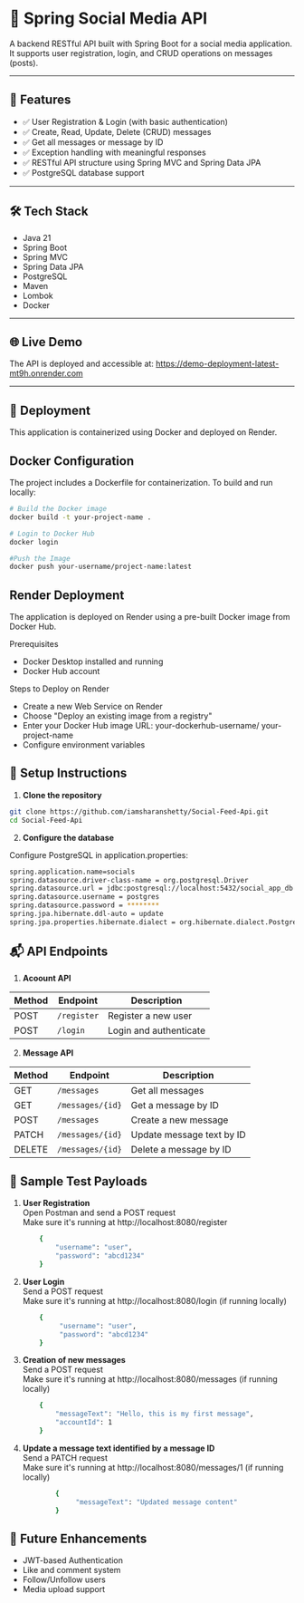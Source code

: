 # 📱 Spring Social Media API

A backend RESTful API built with Spring Boot for a social media application. It supports user registration, login, and CRUD operations on messages (posts).

---

## 🚀 Features

- ✅ User Registration & Login (with basic authentication)
- ✅ Create, Read, Update, Delete (CRUD) messages
- ✅ Get all messages or message by ID
- ✅ Exception handling with meaningful responses
- ✅ RESTful API structure using Spring MVC and Spring Data JPA
- ✅ PostgreSQL database support

---

## 🛠️ Tech Stack

- Java 21
- Spring Boot
- Spring MVC
- Spring Data JPA
- PostgreSQL
- Maven
- Lombok
- Docker

---

## 🌐 Live Demo

The API is deployed and accessible at: https://demo-deployment-latest-mt9h.onrender.com

---

## 🐳 Deployment

This application is containerized using Docker and deployed on Render.

## Docker Configuration

The project includes a Dockerfile for containerization. To build and run locally:

```bash
# Build the Docker image
docker build -t your-project-name .

# Login to Docker Hub
docker login

#Push the Image
docker push your-username/project-name:latest
```

## Render Deployment

The application is deployed on Render using a pre-built Docker image from Docker Hub.

Prerequisites

- Docker Desktop installed and running
- Docker Hub account

Steps to Deploy on Render

- Create a new Web Service on Render
- Choose "Deploy an existing image from a registry"
- Enter your Docker Hub image URL: your-dockerhub-username/ your-project-name
- Configure environment variables
<!-- ## 📂 Project Structure

src/
├── main/
│ ├── java/com/example/socialmedia/
│ │ ├── controller/
│ │ ├── service/
│ │ ├── repository/
│ │ ├── model/
│ │ └── exception/
│ └── resources/
│ ├── application.properties
├── test/

--- -->

## 🔧 Setup Instructions

1. **Clone the repository**

```bash
git clone https://github.com/iamsharanshetty/Social-Feed-Api.git
cd Social-Feed-Api
```

2. **Configure the database**

Configure PostgreSQL in application.properties:

```bash
spring.application.name=socials
spring.datasource.driver-class-name = org.postgresql.Driver
spring.datasource.url = jdbc:postgresql://localhost:5432/social_app_db
spring.datasource.username = postgres
spring.datasource.password = ********
spring.jpa.hibernate.ddl-auto = update
spring.jpa.properties.hibernate.dialect = org.hibernate.dialect.PostgreSQLDialect
```

## 📬 API Endpoints

1. **Acoount API**

| Method | Endpoint    | Description            |
| ------ | ----------- | ---------------------- |
| POST   | `/register` | Register a new user    |
| POST   | `/login`    | Login and authenticate |

2. **Message API**

| Method | Endpoint         | Description               |
| ------ | ---------------- | ------------------------- |
| GET    | `/messages`      | Get all messages          |
| GET    | `/messages/{id}` | Get a message by ID       |
| POST   | `/messages`      | Create a new message      |
| PATCH  | `/messages/{id}` | Update message text by ID |
| DELETE | `/messages/{id}` | Delete a message by ID    |

## 🧪 Sample Test Payloads

1. **User Registration**
   <br>
   Open Postman and send a POST request
   <br>
   Make sure it's running at http://localhost:8080/register

   ```bash
       {
           "username": "user",
           "password": "abcd1234"
       }
   ```

2. **User Login**
   <br>
   Send a POST request
   <br>
   Make sure it's running at http://localhost:8080/login (if running locally)

   ```bash
       {
            "username": "user",
            "password": "abcd1234"
       }
   ```

3. **Creation of new messages**
   <br>
   Send a POST request
   <br>
   Make sure it's running at http://localhost:8080/messages (if running locally)

   ```bash
       {
           "messageText": "Hello, this is my first message",
           "accountId": 1
       }

   ```

4. **Update a message text identified by a message ID**
   <br>
   Send a PATCH request
   <br>
   Make sure it's running at http://localhost:8080/messages/1 (if running locally)

   ```bash
           {
                "messageText": "Updated message content"
           }


   ```

## 🧠 Future Enhancements

<ul>
<li> JWT-based Authentication

<li> Like and comment system

<li> Follow/Unfollow users

<li> Media upload support

</ul>
